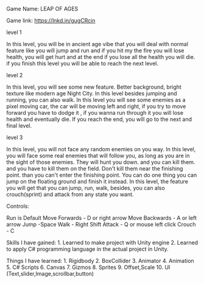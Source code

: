 Game Name: LEAP OF AGES

Game link: https://lnkd.in/gugCRcin



level 1

In this level, you will be in ancient age vibe that you will deal with normal feature like you will jump and run and if you hit my the fire you will lose health, you will get hurt and at the end if you lose all the health you will die. if you finish this level you will be able to reach the next level.

level 2

In this level, you will see some new feature. Better background, bright texture like modern age Night City. In this level besides jumping and running, you can also walk. In this level you will see some enemies as a pixel moving car, the car will be moving left and right, if you try to move forward you have to dodge it , if you wanna run through it you will lose health and eventually die. If you reach the end, you will go to the next and final level.

level 3

In this level, you will not face any random enemies on you way. In this level, you will face some real enemies that will follow you, as long as you are in the sight of those enemies. They will hunt you down. and you can kill them. and you have to kill them on the field. Don't kill them near the finishing point. than you can't enter the finishing point. You can do one thing you can jump on the floating ground and finish it instead. In this level, the feature you will get that you can jump, run, walk, besides, you can also crouch(sprint) and attack from any state you want.

Controls:

Run is Default
Move Forwards - D or right arrow
Move Backwards - A or left arrow
Jump -Space
Walk - Right Shift
Attack - Q or mouse left click
Crouch - C


Skills I have gained:
                     1. Learned to make project with Unity engine
                     2. Learned to apply C# programming language in the actual project in Unity.

Things I have learned:
                      1. Rigidbody 
                      2. BoxCollider
                      3. Animator
                      4. Animation
                      5. C# Scripts
                      6. Canvas
                      7. Gizmos
                      8. Sprites
                      9. Offset,Scale
                      10. UI (Text,slider,Image,scrollbar,button)
